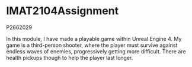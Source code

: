 # IMAT2104Assignment

P2662029

In this module, I have made a playable game within Unreal Engine 4. My game is a third-person shooter,
where the player must survive against endless waves of enemies, progressively getting more difficult.
There are health pickups though to help the player last longer.
